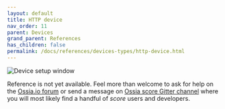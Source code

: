```yaml
---
layout: default
title: HTTP device
nav_order: 11
parent: Devices
grand_parent: References
has_children: false
permalink: /docs/references/devices-types/http-device.html
---
```


![Device setup window](/score-docs/assets/images/references/devices-types/http-device.png "score device setup")

Reference is not yet available. Feel more than welcome to ask for help on the [Ossia.io forum](https://forum.ossia.io) or send a message on [Ossia score Gitter channel](https://gitter.im/OSSIA/score) where you will most likely find a handful of *score* users and developers.